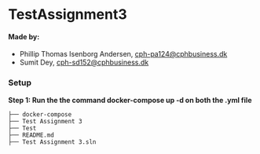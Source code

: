 # TestAssignment3
#### Made by: ####

* Phillip Thomas Isenborg Andersen, cph-pa124@cphbusiness.dk
* Sumit Dey, cph-sd152@cphbusiness.dk


### Setup

**Step 1: Run the the command docker-compose up -d on both the .yml file**


```
├── docker-compose
├── Test Assignment 3
├── Test
├── README.md
├── Test Assignment 3.sln

```
